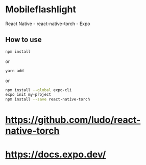# Mobileflashlight

React Native - react-native-torch - Expo

## How to use

```bash
npm install
```
or
```bash
yarn add
```
or
```bash
npm install --global expo-cli
expo init my-project
npm install --save react-native-torch
```
# https://github.com/ludo/react-native-torch
# https://docs.expo.dev/
